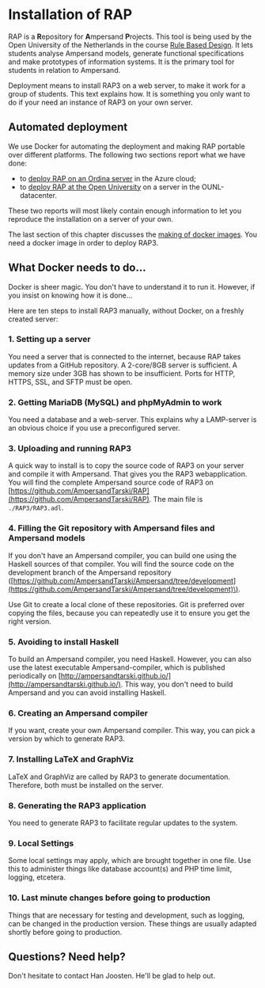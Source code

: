 # Installation of RAP

RAP is a **R**epository for **A**mpersand **P**rojects. This tool is being used by the Open University of the Netherlands in the course [Rule Based Design](http://portal.ou.nl/web/ontwerpen-met-bedrijfsregels). It lets students analyse Ampersand models, generate functional specifications and make prototypes of information systems. It is the primary tool for students in relation to Ampersand.

Deployment means to install RAP3 on a web server, to make it work for a group of students. This text explains how. It is something you only want to do if your need an instance of RAP3 on your own server.

## Automated deployment

We use Docker for automating the deployment and making RAP portable over different platforms. The following two sections report what we have done:

* to [deploy RAP on an Ordina server](deploying-rap3-with-azure-on-ubuntu.md) in the Azure cloud;
* to [deploy RAP at the Open University](deploying-ounl-rap3.md) on a server in the OUNL-datacenter.

These two reports will most likely contain enough information to let you reproduce the installation on a server of your own.

The last section of this chapter discusses the [making of docker images](making-docker-images.md). You need a docker image in order to deploy RAP3.

## What Docker needs to do...

Docker is sheer magic. You don't have to understand it to run it. However, if you insist on knowing how it is done...

Here are ten steps to install RAP3 manually, without Docker, on a freshly created server:

### 1. Setting up a server

You need a server that is connected to the internet, because RAP takes updates from a GitHub repository. A 2-core/8GB server is sufficient. A memory size under 3GB has shown to be insufficient. Ports for HTTP, HTTPS, SSL, and SFTP must be open.

### 2. Getting MariaDB \(MySQL\) and phpMyAdmin to work

You need a database and a web-server. This explains why a LAMP-server is an obvious choice if you use a preconfigured server.

### 3. Uploading and running RAP3

A quick way to install is to copy the source code of RAP3 on your server and compile it with Ampersand. That gives you the RAP3 webapplication. You will find the complete Ampersand source code of RAP3 on [https://github.com/AmpersandTarski/RAP](https://github.com/AmpersandTarski/RAP). The main file is `./RAP3/RAP3.adl`.

### 4. Filling the Git repository with Ampersand files and Ampersand models

If you don't have an Ampersand compiler, you can build one using the Haskell sources of that compiler. You will find the source code on the development branch of the Ampersand repository \([https://github.com/AmpersandTarski/Ampersand/tree/development](https://github.com/AmpersandTarski/Ampersand/tree/development)\).

Use Git to create a local clone of these repositories. Git is preferred over copying the files, because you can repeatedly use it to ensure you get the right version.

### 5. Avoiding to install Haskell

To build an Ampersand compiler, you need Haskell. However, you can also use the latest executable Ampersand-compiler, which is published periodically on [http://ampersandtarski.github.io/](http://ampersandtarski.github.io/). This way, you don't need to build Ampersand and you can avoid installing Haskell.

### 6. Creating an Ampersand compiler

If you want, create your own Ampersand compiler. This way, you can pick a version by which to generate RAP3.

### 7. Installing LaTeX and GraphViz

LaTeX and GraphViz are called by RAP3 to generate documentation. Therefore, both must be installed on the server.

### 8. Generating the RAP3 application

You need to generate RAP3 to facilitate regular updates to the system.

### 9. Local Settings

Some local settings may apply, which are brought together in one file. Use this to administer things like database account\(s\) and PHP time limit, logging, etcetera.

### 10. Last minute changes before going to production

Things that are necessary for testing and development, such as logging, can be changed in the production version. These things are usually adapted shortly before going to production.

## Questions? Need help?

Don't hesitate to contact Han Joosten. He'll be glad to help out.

